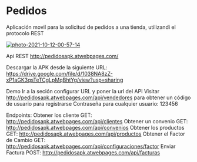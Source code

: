 # Pedidos
Aplicación movil para la solicitud de pedidos a una tienda, utilizandi el protocolo REST

<a href="https://imgbb.com/"><img src="https://i.ibb.co/Dz6BMWh/photo-2021-10-12-00-57-14.jpg" alt="photo-2021-10-12-00-57-14" border="0" /></a>


Api REST
http://pedidosapk.atwebpages.com/

Descargar la APK desde la siguiente URL:
https://drive.google.com/file/d/1038NA8zZ-xP1aGK3qsTeTCgLpMqBhtYg/view?usp=sharing

Demo 
Ir a la seción configurar URL y poner la url del API 
Visitar http://pedidosapk.atwebpages.com/api/vendedores para obtener un código de usuario para registrarse
Contraseña para cualquier usuario: 123456

Endpoints:
Obtener los cliente
GET: http://pedidosapk.atwebpages.com/api/clientes
Obtener un convenio
GET: http://pedidosapk.atwebpages.com/api/convenios
Obtener los productos
GET: http://pedidosapk.atwebpages.com/api/productos
Obtener el Factor de Cambio
GET: http://pedidosapk.atwebpages.com/api/configuraciones/factor
Enviar Factura
POST: http://pedidosapk.atwebpages.com/api/facturas

